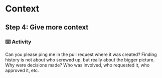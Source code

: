 # Context

## Step 4: Give more context

### :keyboard: Activity

Can you please ping me in the pull request where it was created? Finding history is not about who screwed up, but really about the bigger picture. Why were decisions made? Who was involved, who requested it, who approved it, etc.
